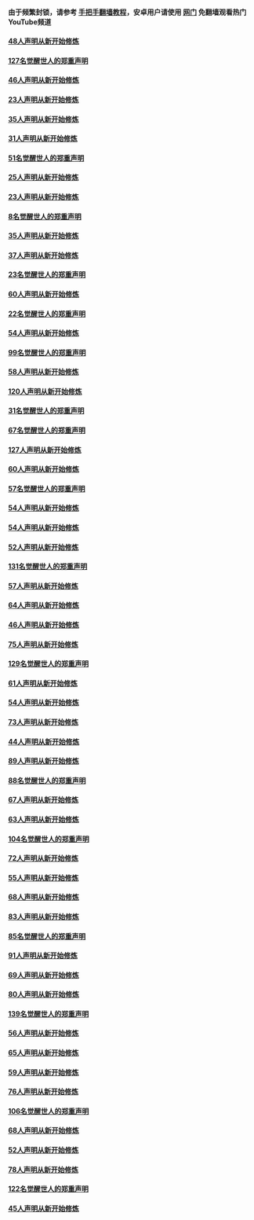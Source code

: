 #### 由于频繁封锁，请参考 [手把手翻墙教程](https://github.com/gfw-breaker/guides/wiki/)，安卓用户请使用 [网门](https://github.com/gfw-breaker/nogfw/blob/master/dl.md?t=02232200) 免翻墙观看热门YouTube频道 

#### [48人声明从新开始修炼](../pages/91/421202.md?t=02232200) 

#### [127名觉醒世人的郑重声明](../pages/91/421224.md?t=02232200) 

#### [46人声明从新开始修炼](../pages/91/421203.md?t=02232200) 

#### [23人声明从新开始修炼](../pages/91/421138.md?t=02232200) 

#### [35人声明从新开始修炼](../pages/91/421122.md?t=02232200) 

#### [31人声明从新开始修炼](../pages/91/421081.md?t=02232200) 

#### [51名觉醒世人的郑重声明](../pages/91/421080.md?t=02232200) 

#### [25人声明从新开始修炼](../pages/91/421020.md?t=02232200) 

#### [23人声明从新开始修炼](../pages/91/420884.md?t=02232200) 

#### [8名觉醒世人的郑重声明](../pages/91/420883.md?t=02232200) 

#### [35人声明从新开始修炼](../pages/91/420809.md?t=02232200) 

#### [37人声明从新开始修炼](../pages/91/420766.md?t=02232200) 

#### [23名觉醒世人的郑重声明](../pages/91/420765.md?t=02232200) 

#### [60人声明从新开始修炼](../pages/91/420727.md?t=02232200) 

#### [22名觉醒世人的郑重声明](../pages/91/420726.md?t=02232200) 

#### [54人声明从新开始修炼](../pages/91/420529.md?t=02232200) 

#### [99名觉醒世人的郑重声明](../pages/91/420528.md?t=02232200) 

#### [58人声明从新开始修炼](../pages/91/420198.md?t=02232200) 

#### [120人声明从新开始修炼](../pages/91/420141.md?t=02232200) 

#### [31名觉醒世人的郑重声明](../pages/91/420197.md?t=02232200) 

#### [67名觉醒世人的郑重声明](../pages/91/420140.md?t=02232200) 

#### [127人声明从新开始修炼](../pages/91/420082.md?t=02232200) 

#### [60人声明从新开始修炼](../pages/91/420081.md?t=02232200) 

#### [57名觉醒世人的郑重声明](../pages/91/420080.md?t=02232200) 

#### [54人声明从新开始修炼](../pages/91/419533.md?t=02232200) 

#### [54人声明从新开始修炼](../pages/91/419532.md?t=02232200) 

#### [52人声明从新开始修炼](../pages/91/419531.md?t=02232200) 

#### [131名觉醒世人的郑重声明](../pages/91/419530.md?t=02232200) 

#### [57人声明从新开始修炼](../pages/91/419430.md?t=02232200) 

#### [64人声明从新开始修炼](../pages/91/419429.md?t=02232200) 

#### [46人声明从新开始修炼](../pages/91/419428.md?t=02232200) 

#### [75人声明从新开始修炼](../pages/91/419427.md?t=02232200) 

#### [129名觉醒世人的郑重声明](../pages/91/419426.md?t=02232200) 

#### [61人声明从新开始修炼](../pages/91/419198.md?t=02232200) 

#### [54人声明从新开始修炼](../pages/91/419197.md?t=02232200) 

#### [73人声明从新开始修炼](../pages/91/419196.md?t=02232200) 

#### [44人声明从新开始修炼](../pages/91/419075.md?t=02232200) 

#### [89人声明从新开始修炼](../pages/91/419074.md?t=02232200) 

#### [88名觉醒世人的郑重声明](../pages/91/419195.md?t=02232200) 

#### [67人声明从新开始修炼](../pages/91/419073.md?t=02232200) 

#### [63人声明从新开始修炼](../pages/91/419072.md?t=02232200) 

#### [104名觉醒世人的郑重声明](../pages/91/419071.md?t=02232200) 

#### [72人声明从新开始修炼](../pages/91/418902.md?t=02232200) 

#### [55人声明从新开始修炼](../pages/91/418901.md?t=02232200) 

#### [68人声明从新开始修炼](../pages/91/418900.md?t=02232200) 

#### [83人声明从新开始修炼](../pages/91/418757.md?t=02232200) 

#### [85名觉醒世人的郑重声明](../pages/91/418899.md?t=02232200) 

#### [91人声明从新开始修炼](../pages/91/418756.md?t=02232200) 

#### [69人声明从新开始修炼](../pages/91/418755.md?t=02232200) 

#### [80人声明从新开始修炼](../pages/91/418754.md?t=02232200) 

#### [139名觉醒世人的郑重声明](../pages/91/418753.md?t=02232200) 

#### [56人声明从新开始修炼](../pages/91/418594.md?t=02232200) 

#### [65人声明从新开始修炼](../pages/91/418593.md?t=02232200) 

#### [59人声明从新开始修炼](../pages/91/418592.md?t=02232200) 

#### [76人声明从新开始修炼](../pages/91/418431.md?t=02232200) 

#### [106名觉醒世人的郑重声明](../pages/91/418591.md?t=02232200) 

#### [68人声明从新开始修炼](../pages/91/418430.md?t=02232200) 

#### [52人声明从新开始修炼](../pages/91/418429.md?t=02232200) 

#### [78人声明从新开始修炼](../pages/91/418428.md?t=02232200) 

#### [122名觉醒世人的郑重声明](../pages/91/418427.md?t=02232200) 

#### [45人声明从新开始修炼](../pages/91/418248.md?t=02232200) 

